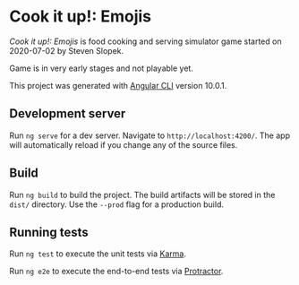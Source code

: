# Cook it up!: Emojis

*Cook it up!: Emojis* is food cooking and serving simulator game started on 2020-07-02 by Steven Slopek.

Game is in very early stages and not playable yet.

This project was generated with [Angular CLI](https://github.com/angular/angular-cli) version 10.0.1.


## Development server

Run `ng serve` for a dev server. Navigate to `http://localhost:4200/`. The app will automatically reload if you change any of the source files.

## Build

Run `ng build` to build the project. The build artifacts will be stored in the `dist/` directory. Use the `--prod` flag for a production build.

## Running tests

Run `ng test` to execute the unit tests via [Karma](https://karma-runner.github.io).

Run `ng e2e` to execute the end-to-end tests via [Protractor](http://www.protractortest.org/).
